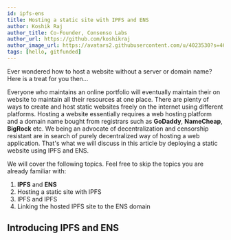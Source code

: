 ```yaml
---
id: ipfs-ens
title: Hosting a static site with IPFS and ENS
author: Koshik Raj
author_title: Co-Founder, Consenso Labs
author_url: https://github.com/koshikraj
author_image_url: https://avatars2.githubusercontent.com/u/4023530?s=460&v=4
tags: [hello, gitfunded]
---
```


Ever wondered how to host a website without a server or domain name? Here is a treat for you then...

<!--truncate-->

Everyone who maintains an online portfolio will eventually maintain their on website to maintain all their 
resources at one place. There are plenty of ways to create and host static websites freely on the internet 
using different platforms. Hosting a website essentially requires a web hosting platform and a domain name bought
from registrars such as **GoDaddy**, **NameCheap**, **BigRock** etc. We being an advocate of decentralization and censorship 
resistant are in search of purely decentralized way of hosting a web application. That's what we will discuss in this
article by deploying a static website using IPFS and ENS.

We will cover the following topics. Feel free to skip the topics you are already familiar with:

1. **IPFS** and **ENS**
2. Hosting a static site with IPFS
3. IPFS and IPFS
4. Linking the hosted IPFS site to the ENS domain

##  Introducing IPFS and ENS




